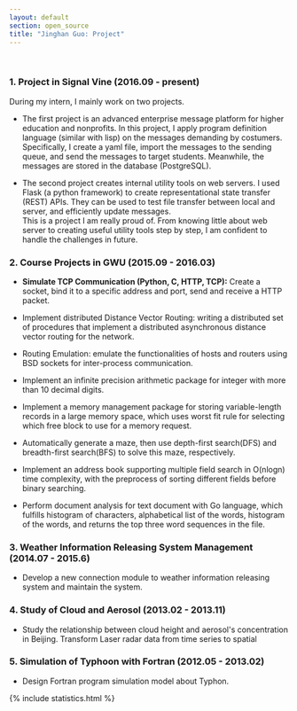 ```yaml
---
layout: default
section: open_source 
title: "Jinghan Guo: Project"
---
```

&nbsp;

### 1. Project in Signal Vine (2016.09 - present)
During my intern, I mainly work on two projects.

* The first project is an advanced enterprise message platform for higher education and nonprofits. In this project, I apply program definition language (similar with lisp) on the messages demanding by costumers. Specifically, I create a yaml file, import the messages to the sending queue, and send the messages to target students. Meanwhile, the messages are stored in the database (PostgreSQL).

* The second project creates internal utility tools on web servers.
I used Flask (a python framework) to create representational state transfer (REST) APIs.
They can be used to test file transfer between local and server, and  efficiently update messages.<br/>
This is a project I am really proud of. From knowing little about web server to creating useful utility tools step by step, I am confident to handle the challenges in future.

### 2. Course Projects in GWU (2015.09 - 2016.03)

* <strong>Simulate TCP Communication (Python, C, HTTP, TCP):</strong>
Create a socket, bind it to a specific address and port, send and receive a HTTP packet.  

* Implement distributed Distance Vector Routing: writing a distributed set of procedures that implement a distributed asynchronous distance vector routing for the network.

* Routing Emulation: emulate the functionalities of hosts and routers using BSD sockets for inter-process communication.  

* Implement an infinite precision arithmetic package for integer with more than 10 decimal digits. 

* Implement a memory management package for storing variable-length records in a large memory space, which uses worst fit rule for selecting which free block to use for a memory request. 

* Automatically generate a maze, then use depth-first search(DFS) and breadth-first search(BFS) to solve this maze, respectively. 

* Implement an address book supporting multiple field search in O(nlogn) time complexity, with the preprocess of sorting different fields before binary searching.

* Perform document analysis for text document with Go language, which fulfills histogram of characters, alphabetical list of the words, histogram of the words, and returns the top three word sequences in the file.

### 3. Weather Information Releasing System Management (2014.07 - 2015.6)

* Develop a new connection module to weather information releasing system and maintain the system.

### 4. Study of Cloud and Aerosol (2013.02 - 2013.11)

* Study the relationship between cloud height and aerosol's concentration in Beijing. Transform Laser radar data from time series to spatial

### 5. Simulation of Typhoon with Fortran (2012.05 - 2013.02)
* Design Fortran program simulation model about Typhon.

{% include statistics.html %}
